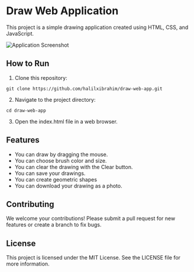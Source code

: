 # Draw Web Application

This project is a simple drawing application created using HTML, CSS, and JavaScript.

![Application Screenshot](screenshot.png)

## How to Run

1. Clone this repository:

```
git clone https://github.com/halilxibrahim/draw-web-app.git
```

2. Navigate to the project directory:

```
cd draw-web-app
```

3. Open the index.html file in a web browser.

## Features

- You can draw by dragging the mouse.
- You can choose brush color and size.
- You can clear the drawing with the Clear button.
- You can save your drawings.
- You can create geometric shapes
- You can download your drawing as a photo.

## Contributing

We welcome your contributions! Please submit a pull request for new features or create a branch to fix bugs.

## License

This project is licensed under the MIT License. See the LICENSE file for more information.
